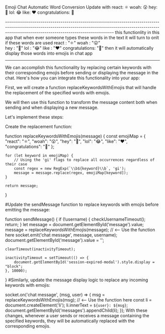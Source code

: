 Emoji Chat Automatic Word Conversion Update with
 react: ⚛️
  woah: 😲 
  hey: 👋 
  lol: 😂 
  like: ❤️ 
  congratulations: 🎉

 ------------------------------------------------------------------------------------------------------------------------------------------------------------------------------------------------------------------- this functionlity in this app that when ever someone types these words in the text it will turn to  onlt if these words are used react : "⚛️"
woah : "😲"  
 hey  :  "👋"
 lol    : "😂"
like : "❤️"
congratulations: "🎉" then it will automatically display those words into emojis in chat app

--------------------------------------------------------------------------------------------------------------------------------------------------
We  can accomplish this functionality by replacing certain keywords with their corresponding emojis before sending or displaying the message in the chat. Here's how you can integrate this functionality into your app:

First, we will create a function replaceKeywordsWithEmojis that will handle the replacement of the specified words with emojis.

We will then use this function to transform the message content both when sending and when displaying a new message.

Let's implement these steps:

Create the replacement function:

function replaceKeywordsWithEmojis(message) {
    const emojiMap = {
        "react": "⚛️",
        "woah": "😲",
        "hey": "👋",
        "lol": "😂",
        "like": "❤️",
        "congratulations": "🎉"
    };

    for (let keyword in emojiMap) {
        // Using the 'gi' flags to replace all occurrences regardless of their case
        const regex = new RegExp(`\\b${keyword}\\b`, 'gi');
        message = message.replace(regex, emojiMap[keyword]);
    }

    return message;
}

#Update the sendMessage function to replace keywords with emojis before emitting the message:

function sendMessage() {
    if (!username) {
        checkUsernameTimeout();
        return;
    }
    let message = document.getElementById('message').value;
    message = replaceKeywordsWithEmojis(message); // <-- Use the function here
    socket.emit('chat message', message, username);
    document.getElementById('message').value = '';

    clearTimeout(inactivityTimeout);

    inactivityTimeout = setTimeout(() => {
        document.getElementById('session-expired-modal').style.display = "block";
    }, 10000);
}
#Similarly, update the message display logic to replace any incoming keywords with emojis:

socket.on('chat message', (msg, user) => {
    msg = replaceKeywordsWithEmojis(msg); // <-- Use the function here
    const li = document.createElement('li');
    li.innerText = `${user}: ${msg}`;
    document.getElementById('messages').appendChild(li);
});
With these changes, whenever a user sends or receives a message containing the specified keywords, they will be automatically replaced with the corresponding emojis.